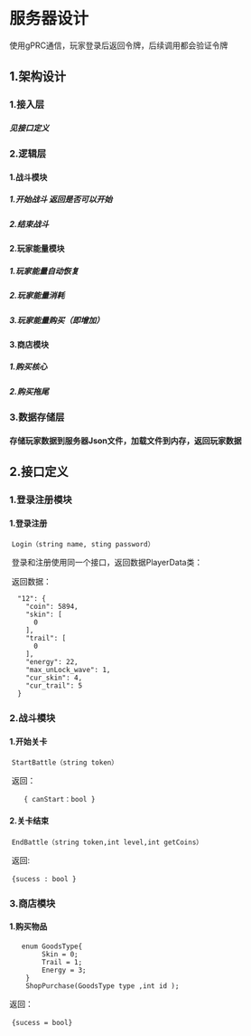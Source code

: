﻿# 服务器设计

使用gPRC通信，玩家登录后返回令牌，后续调用都会验证令牌

## 1.架构设计

### 1.接入层

##### 		见接口定义

### 2.逻辑层

#### 	1.战斗模块

##### 		1.开始战斗 返回是否可以开始

##### 		2.结束战斗

#### 	2.玩家能量模块

##### 		1.玩家能量自动恢复

##### 		2.玩家能量消耗

##### 		3.玩家能量购买（即增加）

#### 	3.商店模块

##### 		1.购买核心

##### 		2.购买拖尾

### 3.数据存储层 

#### 	存储玩家数据到服务器Json文件，加载文件到内存，返回玩家数据

 



## 2.接口定义

### 1.登录注册模块

#### 	1.登录注册

​	`Login（string name, sting password）` 

​	登录和注册使用同一个接口，返回数据PlayerData类：

​	返回数据：

```
  "12": { 
    "coin": 5894,
    "skin": [
      0
    ],
    "trail": [
      0
    ],
    "energy": 22,
    "max_unLock_wave": 1,
    "cur_skin": 4,
    "cur_trail": 5
  }
```

### 2.战斗模块

#### 	1.开始关卡

​	`StartBattle（string token）`

​	返回：

​	`	{ canStart：bool }`

#### 	2.关卡结束

​		`EndBattle（string token,int level,int getCoins）`

​	返回:

​		`{sucess : bool }`

### 3.商店模块	

#### 1.购买物品

```
   enum GoodsType{
        Skin = 0;
        Trail = 1;
        Energy = 3;
    }
 	ShopPurchase(GoodsType type ,int id );
```

 返回：

​		`{sucess = bool}`